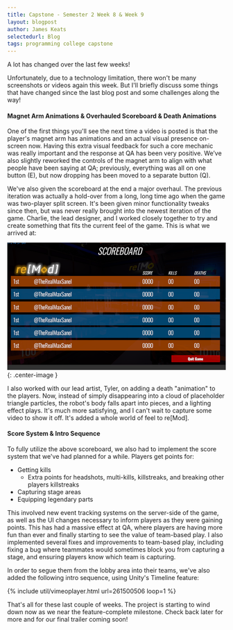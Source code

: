```yaml
---
title: Capstone - Semester 2 Week 8 & Week 9
layout: blogpost
author: James Keats
selectedurl: Blog
tags: programming college capstone
---
```

A lot has changed over the last few weeks!

Unfortunately, due to a technology limitation, there won't be many screenshots or videos again this week. But I'll briefly discuss some things that have changed since the last blog post and some challenges along the way!

<!--more-->

#### Magnet Arm Animations & Overhauled Scoreboard & Death Animations

One of the first things you'll see the next time a video is posted is that the player's magnet arm has animations and an actual visual presence on-screen now. Having this extra visual feedback for such a core mechanic was really important and the response at QA has been very positive. We’ve also slightly reworked the controls of the magnet arm to align with what people have been saying at QA; previously, everything was all on one button (E), but now dropping has been moved to a separate button (Q).

We've also given the scoreboard at the end a major overhaul. The previous iteration was actually a hold-over from a long, long time ago when the game was two-player split screen. It's been given minor functionality tweaks since then, but was never really brought into the newest iteration of the game. Charlie, the lead designer, and I worked closely together to try and create something that fits the current feel of the game. This is what we arrived at:

![New Scorecard](/assets/img/blog/capstone/s2w9_scorecard.png){: .center-image }

I also worked with our lead artist, Tyler, on adding a death "animation" to the players. Now, instead of simply disappearing into a cloud of placeholder triangle particles, the robot's body falls apart into pieces, and a lighting effect plays. It's much more satisfying, and I can't wait to capture some video to show it off. It's added a whole world of feel to re[Mod].

#### Score System & Intro Sequence

To fully utilize the above scoreboard, we also had to implement the score system that we've had planned for a while. Players get points for:
* Getting kills
  * Extra points for headshots, multi-kills, killstreaks, and breaking other players killstreaks
* Capturing stage areas
* Equipping legendary parts

<p></p>

This involved new event tracking systems on the server-side of the game, as well as the UI changes necessary to inform players as they were gaining points. This has had a massive effect at QA, where players are having more fun than ever and finally starting to see the value of team-based play. I also implemented several fixes and improvements to team-based play, including fixing a bug where teammates would sometimes block you from capturing a stage, and ensuring players know which team is capturing.

In order to segue them from the lobby area into their teams, we've also added the following intro sequence, using Unity's Timeline feature:

<p>
{% include util/vimeoplayer.html url=261500506 loop=1 %}
</p>

That's all for these last couple of weeks. The project is starting to wind down now as we near the feature-complete milestone. Check back later for more and for our final trailer coming soon!
